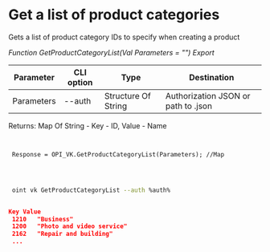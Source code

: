 ﻿---
sidebar_position: 1
---

# Get a list of product categories
 Gets a list of product category IDs to specify when creating a product


*Function GetProductCategoryList(Val Parameters = "") Export*

 | Parameter | CLI option | Type | Destination |
 |-|-|-|-|
 | Parameters | --auth | Structure Of String | Authorization JSON or path to .json |

 
 Returns: Map Of String - Key - ID, Value - Name

```bsl title="Code example"
	
 
 Response = OPI_VK.GetProductCategoryList(Parameters); //Map
 
	
```

```sh title="CLI command example"
 
 oint vk GetProductCategoryList --auth %auth%

```


```json title="Result"

Key Value
 1210	"Business"
 1200	"Photo and video service"
 2162	"Repair and building"
 ...

```
